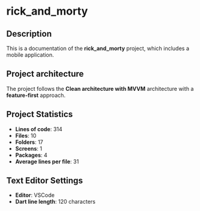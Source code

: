 # rick_and_morty

## Description

This is a documentation of the **rick_and_morty** project, which includes a mobile application.

## Project architecture

The project follows the **Clean architecture with MVVM** architecture with a **feature-first** approach.

## Project Statistics

- **Lines of code**: 314
- **Files**: 10
- **Folders**: 17
- **Screens**: 1
- **Packages**: 4
- **Average lines per file**: 31

## Text Editor Settings

- **Editor**: VSCode
- **Dart line length**: 120 characters
